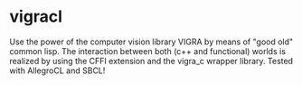 vigracl
=======

Use the power of the computer vision library VIGRA by means of "good old" common lisp. The interaction between both (c++ and functional) worlds is realized by using the CFFI extension and the vigra_c wrapper library. Tested with AllegroCL and SBCL!
